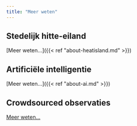 ```yaml
---
title: "Meer weten"
---
```


## Stedelijk hitte-eiland

[Meer weten...]({{< ref "about-heatisland.md" >}})

## Artificiële intelligentie

[Meer weten...]({{< ref "about-ai.md" >}})

## Crowdsourced observaties

[Meer weten...](https://vlinder.ugent.be/index.html)
